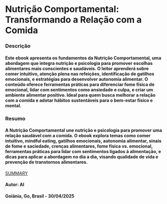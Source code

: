 
# Nutrição Comportamental: Transformando a Relação com a Comida


### Descrição 

#### Este ebook apresenta os fundamentos da Nutrição Comportamental, uma abordagem que integra nutrição e psicologia para promover escolhas alimentares mais conscientes e saudáveis. O leitor aprenderá sobre comer intuitivo, atenção plena nas refeições, identificação de gatilhos emocionais, e estratégias para desenvolver autonomia alimentar. O conteúdo oferece ferramentas práticas para diferenciar fome física de emocional, lidar com sentimentos como ansiedade e culpa, e criar um ambiente alimentar positivo. Ideal para quem busca melhorar a relação com a comida e adotar hábitos sustentáveis para o bem-estar físico e mental.


### Resumo 

#### A Nutrição Comportamental une nutrição e psicologia para promover uma relação saudável com a comida. O ebook explora temas como comer intuitivo, mindful eating, gatilhos emocionais, autonomia alimentar, sinais de fome e saciedade, crenças alimentares, fome física vs. emocional, ferramentas práticas para lidar com sentimentos ligados à alimentação, e dicas para aplicar a abordagem no dia a dia, visando qualidade de vida e prevenção de transtornos alimentares.


[SUMMARY](./SUMMARY.md)


#### Autor: AI

#### Goiânia, Go, Brasil - 30/04/2025